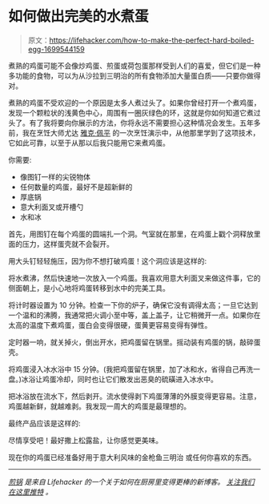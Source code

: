 # 如何做出完美的水煮蛋

> 原文：<https://lifehacker.com/how-to-make-the-perfect-hard-boiled-egg-1699544159>

煮熟的鸡蛋可能不会像炒鸡蛋、煎蛋或荷包蛋那样受到人们的喜爱，但它们是一种多功能的食物，可以为从沙拉到三明治的所有食物添加大量蛋白质——只要你做得对。



煮熟的鸡蛋不受欢迎的一个原因是太多人煮过头了。如果你曾经打开一个煮鸡蛋，发现一个颗粒状的浅黄色中心，周围有一圈灰绿色的环，这就是你如何知道它煮过头了。有了我将要向你展示的方法，你将永远不需要担心这种情况会发生。五年多前，我在烹饪大师尤达 [雅克·佩平](http://en.wikipedia.org/wiki/Jacques_Pépin) 的一次烹饪演示中，从他那里学到了这项技术，它如此可靠，以至于从那以后我只能用它来煮鸡蛋。

你需要:

*   像图钉一样的尖锐物体
*   任何数量的鸡蛋，最好不是超新鲜的
*   厚底锅
*   意大利面叉或开槽勺
*   水和冰

首先，用图钉在每个鸡蛋的圆端扎一个洞。气室就在那里，在鸡蛋上戳个洞释放里面的压力，这样蛋壳就不会裂开。

用大头钉轻轻施压，因为你不想打破鸡蛋！这个洞应该是这样的:

将水煮沸，然后快速地一次放入一个鸡蛋。我喜欢用意大利面叉来做这件事，它的侧面朝上，是小心地将鸡蛋转移到水中的完美工具。

将计时器设置为 10 分钟。检查一下你的炉子，确保它没有调得太高；一旦它达到一个温和的沸腾，我通常把火调小至中等，盖上盖子，让它稍微开一点。如果你在太高的温度下煮鸡蛋，蛋白会变得很硬，蛋黄更容易变得有弹性。

定时器一响，就关掉火，倒出开水，把鸡蛋留在锅里。摇动装有鸡蛋的锅，敲碎蛋壳。

将鸡蛋浸入冰水浴中 15 分钟。(我把鸡蛋留在锅里，加了冰和水，省得自己再洗一盘。)冰浴让鸡蛋冷却，同时也让它们散发出恶臭的硫磺进入冰水中。

把冰浴放在流水下，然后剥开。流水使得剥下鸡蛋薄薄的外膜变得更容易。注意，鸡蛋越新鲜，就越难剥。我发现一周大的鸡蛋是最理想的。

最终产品应该是这样的:

尽情享受吧！最好撒上松露盐，让你感觉更美味。

现在你的鸡蛋已经准备好用于意大利风味的金枪鱼三明治 或任何你喜欢的东西。

* * *

[*煎锅*](http://skillet.lifehacker.com) *是来自 Lifehacker 的一个关于如何在厨房里变得更棒的新博客。*[](http://www.twitter.com/skilletLH) *[*关注我们在这里推特*](http://www.twitter.com/skilletLH) *。**